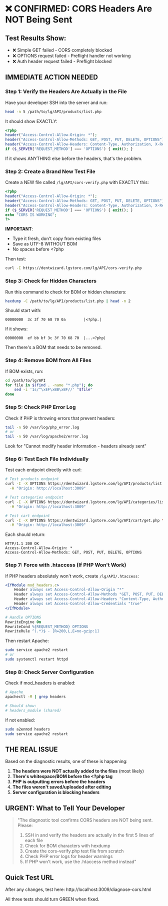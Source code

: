 # ❌ CONFIRMED: CORS Headers Are NOT Being Sent

## Test Results Show:
- ❌ Simple GET failed - CORS completely blocked
- ❌ OPTIONS request failed - Preflight handler not working
- ❌ Auth header request failed - Preflight blocked

## IMMEDIATE ACTION NEEDED

### Step 1: Verify the Headers Are Actually in the File

Have your developer SSH into the server and run:

```bash
head -n 5 /path/to/lg/API/products/list.php
```

It should show EXACTLY:
```php
<?php
header("Access-Control-Allow-Origin: *");
header("Access-Control-Allow-Methods: GET, POST, PUT, DELETE, OPTIONS");
header("Access-Control-Allow-Headers: Content-Type, Authorization, X-Requested-With, X-Session-ID");
if ($_SERVER['REQUEST_METHOD'] === 'OPTIONS') { exit(); }
```

If it shows ANYTHING else before the headers, that's the problem.

### Step 2: Create a Brand New Test File

Create a NEW file called `/lg/API/cors-verify.php` with EXACTLY this:

```php
<?php
header("Access-Control-Allow-Origin: *");
header("Access-Control-Allow-Methods: GET, POST, PUT, DELETE, OPTIONS");
header("Access-Control-Allow-Headers: Content-Type, Authorization, X-Requested-With, X-Session-ID");
if ($_SERVER['REQUEST_METHOD'] === 'OPTIONS') { exit(); }
echo "CORS IS WORKING";
?>
```

**IMPORTANT**: 
- Type it fresh, don't copy from existing files
- Save as UTF-8 WITHOUT BOM
- No spaces before <?php

Then test:
```bash
curl -I https://dentwizard.lgstore.com/lg/API/cors-verify.php
```

### Step 3: Check for Hidden Characters

Run this command to check for BOM or hidden characters:

```bash
hexdump -C /path/to/lg/API/products/list.php | head -n 2
```

Should start with:
```
00000000  3c 3f 70 68 70 0a        |<?php.|
```

If it shows:
```
00000000  ef bb bf 3c 3f 70 68 70  |...<?php|
```
Then there's a BOM that needs to be removed.

### Step 4: Remove BOM from All Files

If BOM exists, run:

```bash
cd /path/to/lg/API
for file in $(find . -name "*.php"); do
    sed -i '1s/^\xEF\xBB\xBF//' "$file"
done
```

### Step 5: Check PHP Error Log

Check if PHP is throwing errors that prevent headers:

```bash
tail -n 50 /var/log/php_error.log
# or
tail -n 50 /var/log/apache2/error.log
```

Look for "Cannot modify header information - headers already sent"

### Step 6: Test Each File Individually

Test each endpoint directly with curl:

```bash
# Test products endpoint
curl -I -X OPTIONS https://dentwizard.lgstore.com/lg/API/products/list.php \
  -H "Origin: http://localhost:3009"

# Test categories endpoint  
curl -I -X OPTIONS https://dentwizard.lgstore.com/lg/API/categories/list.php \
  -H "Origin: http://localhost:3009"

# Test cart endpoint
curl -I -X OPTIONS https://dentwizard.lgstore.com/lg/API/cart/get.php \
  -H "Origin: http://localhost:3009"
```

Each should return:
```
HTTP/1.1 200 OK
Access-Control-Allow-Origin: *
Access-Control-Allow-Methods: GET, POST, PUT, DELETE, OPTIONS
```

### Step 7: Force with .htaccess (If PHP Won't Work)

If PHP headers absolutely won't work, create `/lg/API/.htaccess`:

```apache
<IfModule mod_headers.c>
    Header always set Access-Control-Allow-Origin "*"
    Header always set Access-Control-Allow-Methods "GET, POST, PUT, DELETE, OPTIONS"
    Header always set Access-Control-Allow-Headers "Content-Type, Authorization, X-Requested-With, X-Session-ID"
    Header always set Access-Control-Allow-Credentials "true"
</IfModule>

# Handle OPTIONS
RewriteEngine On
RewriteCond %{REQUEST_METHOD} OPTIONS
RewriteRule ^(.*)$ - [R=200,L,E=no-gzip:1]
```

Then restart Apache:
```bash
sudo service apache2 restart
# or
sudo systemctl restart httpd
```

### Step 8: Check Server Configuration

Check if mod_headers is enabled:

```bash
# Apache
apachectl -M | grep headers

# Should show:
# headers_module (shared)
```

If not enabled:
```bash
sudo a2enmod headers
sudo service apache2 restart
```

## THE REAL ISSUE

Based on the diagnostic results, one of these is happening:

1. **The headers were NOT actually added to the files** (most likely)
2. **There's whitespace/BOM before the <?php tag**
3. **PHP is outputting errors before the headers**
4. **The files weren't saved/uploaded after editing**
5. **Server configuration is blocking headers**

## URGENT: What to Tell Your Developer

> "The diagnostic tool confirms CORS headers are NOT being sent. Please:
> 1. SSH in and verify the headers are actually in the first 5 lines of each file
> 2. Check for BOM characters with hexdump
> 3. Create the cors-verify.php test file from scratch
> 4. Check PHP error logs for header warnings
> 5. If PHP won't work, use the .htaccess method instead"

## Quick Test URL

After any changes, test here:
http://localhost:3009/diagnose-cors.html

All three tests should turn GREEN when fixed.
